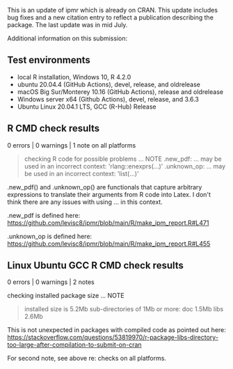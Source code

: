 This is an update of ipmr which is already on CRAN. This update includes bug fixes
and a new citation entry to reflect a publication describing the package. The last
update was in mid July. 

Additional information on this submission:

## Test environments
* local R installation, Windows 10, R 4.2.0
* ubuntu 20.04.4 (GitHub Actions), devel, release, and oldrelease
* macOS Big Sur/Monterey 10.16 (GitHub Actions), release and oldrelease
* Windows server x64 (Github Actions), devel, release, and 3.6.3
* Ubuntu Linux 20.04.1 LTS, GCC (R-Hub) Release


## R CMD check results

0 errors | 0 warnings | 1 note on all platforms

> checking R code for possible problems ... NOTE
.new_pdf: ... may be used in an incorrect context: 'rlang::enexprs(...)'
.unknown_op: ... may be used in an incorrect context: 'list(...)'

.new_pdf() and .unknown_op() are functionals that capture arbitrary expressions to translate their arguments from R code into Latex. I don't think there are any issues with using ... in this context.

.new_pdf is defined here: https://github.com/levisc8/ipmr/blob/main/R/make_ipm_report.R#L471

.unknown_op is defined here: https://github.com/levisc8/ipmr/blob/main/R/make_ipm_report.R#L455

## Linux Ubuntu GCC R CMD check results

0 errors | 0 warnings | 2 notes

checking installed package size ... NOTE

> installed size is 5.2Mb
> sub-directories of 1Mb or more:
> doc 1.5Mb
> libs 2.6Mb

This is not unexpected in packages with compiled code as pointed out here: https://stackoverflow.com/questions/53819970/r-package-libs-directory-too-large-after-compilation-to-submit-on-cran

For second note, see above re: checks on all platforms.

